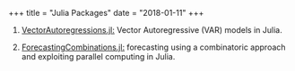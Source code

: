 +++
title = "Julia Packages"
date = "2018-01-11"
+++

1. [VectorAutoregressions.jl:](https://github.com/lucabrugnolini/VectorAutoregressions.jl)
Vector Autoregressive (VAR) models in Julia. 

2. [ForecastingCombinations.jl:](https://github.com/lucabrugnolini/NFP.jl)
forecasting using a combinatoric approach and exploiting parallel computing in Julia.



